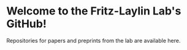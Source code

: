 # Welcome to the Fritz-Laylin Lab's GitHub!

Repositories for papers and preprints from the lab are available here. 
